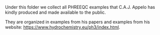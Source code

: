 Under this folder we collect all PHREEQC examples that C.A.J. Appelo has kindly produced and made available to the public.

They are organized in examples from his papers and examples from his website: https://www.hydrochemistry.eu/ph3/index.html.
